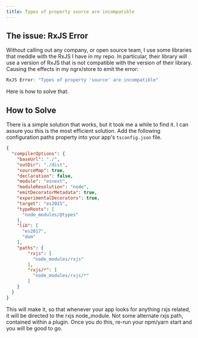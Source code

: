 ```yaml
---
title: Types of property source are incompatible
---
```


## The issue: RxJS Error

Without calling out any company, or open source team, I use some libraries that meddle with the RxJS I have in my repo. In particular, their library will use a version of RxJS that is not compatible with the version of their library. Causing the effects in my ngrx/store to emit the error:

```ts
RxJS Error: "Types of property 'source' are incompatible"
```

Here is how to solve that.

## How to Solve

There is a simple solution that works, but it took me a while to find it. 
I can assure you this is the most efficient solution. Add the following 
configuration paths property into your app's `tsconfig.json` file.

```json
{
  "compilerOptions": {
    "baseUrl": "./",
    "outDir": "./dist",
    "sourceMap": true,
    "declaration": false,
    "module": "esnext",
    "moduleResolution": "node",
    "emitDecoratorMetadata": true,
    "experimentalDecorators": true,
    "target": "es2015",
    "typeRoots": [
      "node_modules/@types"
    ],
    "lib": [
      "es2017",
      "dom"
    ],
    "paths": {
        "rxjs": [
          "node_modules/rxjs"
        ],
        "rxjs/*": [
          "node_modules/rxjs/*"
        ]
    }
  }
}
```

This will make it, so that whenever your app looks for anything rxjs related, 
it will be directed to the rxjs node_module. Not some alternate rxjs path, 
contained within a plugin. Once you do this, re-run your npm/yarn start and 
you will be good to go.


